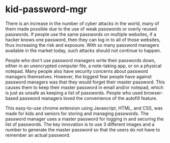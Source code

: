 # kid-password-mgr

There is an increase in the number of cyber attacks in the world, many of them made possible due to the use of weak passwords or overly reused passwords. If people use the same passwords on multiple websites, if a hacker knows one password, then they can log in to all of those websites, thus increasing the risk and exposure. With so many password managers available in the market today, such attacks should not continue to happen. 

People who don't use password managers write their passwords down, either in an unencrypted computer file, a note-taking app, or on a physical notepad. Many people also have security concerns about password managers themselves. However, the biggest fear people have against password managers was that they would forget their master password. This causes them to keep their master password in email and/or notepad, which is just as unsafe as keeping a list of passwords. People who used browser-based password managers loved the convenience of the autofill feature. 

This easy-to-use chrome extension using Javascript, HTML, and CSS, was made for kids and seniors for storing and managing passwords. The password manager uses a master password for logging in and securing the list of passwords. The key innovation is to use 3 different images and a number to generate the master password so that the users do not have to remember an actual password.


